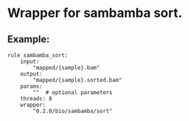 # Wrapper for sambamba sort.

## Example:

```
rule sambamba_sort:
    input:
        "mapped/{sample}.bam"
    output:
        "mapped/{sample}.sorted.bam"
    params:
        ""  # optional parameters
    threads: 8
    wrapper:
        "0.2.0/bio/sambamba/sort"
```
